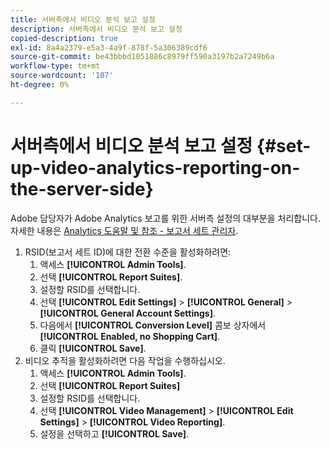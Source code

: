 ```yaml
---
title: 서버측에서 비디오 분석 보고 설정
description: 서버측에서 비디오 분석 보고 설정
copied-description: true
exl-id: 8a4a2379-e5a3-4a9f-878f-5a306389cdf6
source-git-commit: be43bbbd1051886c8979ff590a3197b2a7249b6a
workflow-type: tm+mt
source-wordcount: '107'
ht-degree: 0%

---
```


# 서버측에서 비디오 분석 보고 설정 {#set-up-video-analytics-reporting-on-the-server-side}

Adobe 담당자가 Adobe Analytics 보고를 위한 서버측 설정의 대부분을 처리합니다. 자세한 내용은 [Analytics 도움말 및 참조 - 보고서 세트 관리자](https://microsite.omniture.com/t2/help/en_US/reference/#Report_Suite_Manager).
1. RSID(보고서 세트 ID)에 대한 전환 수준을 활성화하려면:
   1. 액세스 **[!UICONTROL Admin Tools]**.
   1. 선택 **[!UICONTROL Report Suites]**.
   1. 설정할 RSID를 선택합니다.
   1. 선택 **[!UICONTROL Edit Settings]** > **[!UICONTROL General]** > **[!UICONTROL General Account Settings]**.
   1. 다음에서 **[!UICONTROL Conversion Level]** 콤보 상자에서 **[!UICONTROL Enabled, no Shopping Cart]**.
   1. 클릭 **[!UICONTROL Save]**.
1. 비디오 추적을 활성화하려면 다음 작업을 수행하십시오.
   1. 액세스 **[!UICONTROL Admin Tools]**.
   1. 선택 **[!UICONTROL Report Suites]**
   1. 설정할 RSID를 선택합니다.
   1. 선택 **[!UICONTROL Video Management]** > **[!UICONTROL Edit Settings]** > **[!UICONTROL Video Reporting]**.
   1. 설정을 선택하고 **[!UICONTROL Save]**.
